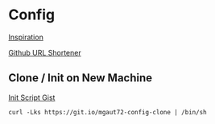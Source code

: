 # Config

[Inspiration](https://www.atlassian.com/git/tutorials/dotfiles)

[Github URL Shortener](https://github.blog/2011-11-10-git-io-github-url-shortener/)

## Clone / Init on New Machine

[Init Script Gist](https://gist.github.com/mgaut72/c03065e35e57db27bc676bb6d28db0a2)


```
curl -Lks https://git.io/mgaut72-config-clone | /bin/sh
```
